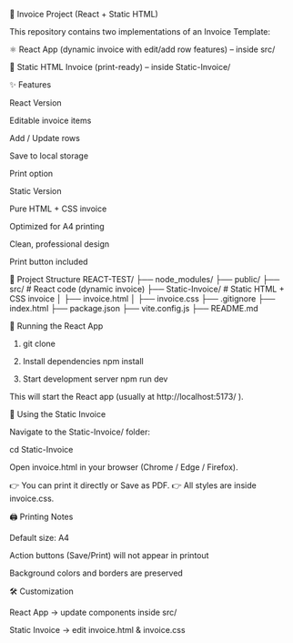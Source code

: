 📄 Invoice Project (React + Static HTML)

This repository contains two implementations of an Invoice Template:

⚛️ React App (dynamic invoice with edit/add row features) – inside src/

📑 Static HTML Invoice (print-ready) – inside Static-Invoice/

✨ Features

React Version

Editable invoice items

Add / Update rows

Save to local storage

Print option

Static Version

Pure HTML + CSS invoice

Optimized for A4 printing

Clean, professional design

Print button included

📂 Project Structure
REACT-TEST/
├── node_modules/
├── public/
├── src/                # React code (dynamic invoice)
├── Static-Invoice/     # Static HTML + CSS invoice
│   ├── invoice.html
│   ├── invoice.css
├── .gitignore
├── index.html
├── package.json
├── vite.config.js
├── README.md

🚀 Running the React App
1. git clone 

2. Install dependencies
npm install

3. Start development server
npm run dev


This will start the React app (usually at http://localhost:5173/
).

📑 Using the Static Invoice

Navigate to the Static-Invoice/ folder:

cd Static-Invoice


Open invoice.html in your browser (Chrome / Edge / Firefox).

👉 You can print it directly or Save as PDF.
👉 All styles are inside invoice.css.

🖨️ Printing Notes

Default size: A4

Action buttons (Save/Print) will not appear in printout

Background colors and borders are preserved

🛠️ Customization

React App → update components inside src/

Static Invoice → edit invoice.html & invoice.css

